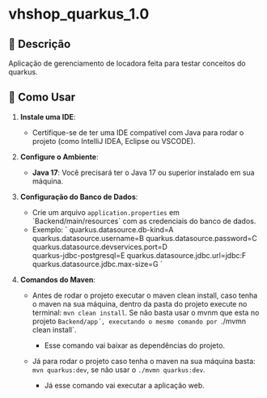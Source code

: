 # vhshop_quarkus_1.0

## 🌟 Descrição
Aplicação de gerenciamento de locadora feita para testar conceitos do quarkus. 

## 🚀 Como Usar
1. **Instale uma IDE**:
   - Certifique-se de ter uma IDE compatível com Java para rodar o projeto (como IntelliJ IDEA, Eclipse ou VSCODE).

2. **Configure o Ambiente**:
   - **Java 17**: Você precisará ter o Java 17 ou superior instalado em sua máquina.

3. **Configuração do Banco de Dados**:
   - Crie um arquivo `application.properties` em `Backend/main/resources´ com as credenciais do banco de dados.
   - Exemplo: 
        `
        quarkus.datasource.db-kind=A
        quarkus.datasource.username=B
        quarkus.datasource.password=C
        quarkus.datasource.devservices.port=D    
        quarkus-jdbc-postgresql=E
        quarkus.datasource.jdbc.url=jdbc:F        
        quarkus.datasource.jdbc.max-size=G
        ´

4. **Comandos do Maven**:
   - Antes de rodar o projeto executar o maven clean install, caso tenha o maven na sua máquina, dentro da pasta do projeto execute no terminal: `mvn clean install`. Se não  basta usar o mvnm que esta no projeto `Backend/app´, executando o mesmo comando por `./mvmn clean install`.
     - Esse comando vai baixar as dependências do projeto.
       
   - Já para rodar o projeto caso tenha o maven na sua máquina basta: `mvn quarkus:dev`, se não usar o `./mvmn quarkus:dev`.
     - Já esse comando vai executar a aplicação web.
     